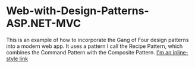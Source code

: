 # Web-with-Design-Patterns-ASP.NET-MVC

This is an example of how to incorporate the Gang of Four design patterns into a modern web app. It uses a pattern I call the Recipe Pattern, which combines the Command Pattern with the Composite Pattern. [I'm an inline-style link](https://www.google.com)
